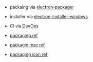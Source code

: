 - packaing via [electron-packager](https://github.com/electron-userland/electron-packager)
- installer via [electron-installer-windows](https://github.com/electron-userland/electron-installer-windows)
- CI via [DevOps](https://dev.azure.com/chuanqisun/Switchboard)

- [packaging ref](https://github.com/electron-userland/electron-packager#related)
- [packagin mac ref](https://github.com/electron-userland/electron-installer-dmg)
- [packaging icon ref](https://stackoverflow.com/questions/36941605/electron-packager-set-app-icons-for-osx-windows)